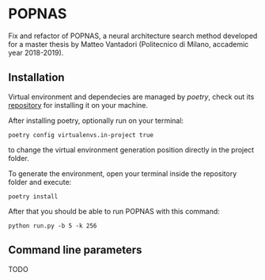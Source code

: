 # POPNAS
Fix and refactor of POPNAS, a neural architecture search method developed for a master thesis by Matteo Vantadori (Politecnico di Milano, accademic year 2018-2019).

## Installation
Virtual environment and dependecies are managed by *poetry*, check out its [repository](https://github.com/python-poetry/poetry) for installing it on your machine.

After installing poetry, optionally run on your terminal:
```
poetry config virtualenvs.in-project true
```
to change the virtual environment generation position directly in the project folder.

To generate the environment, open your terminal inside the repository folder and execute:
```
poetry install
```

After that you should be able to run POPNAS with this command:
```
python run.py -b 5 -k 256
```

## Command line parameters
TODO

